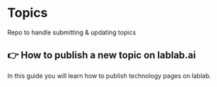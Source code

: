# Topics

Repo to handle submitting & updating topics

## 👉 How to publish a new topic on lablab.ai

In this guide you will learn how to publish technology pages on lablab.